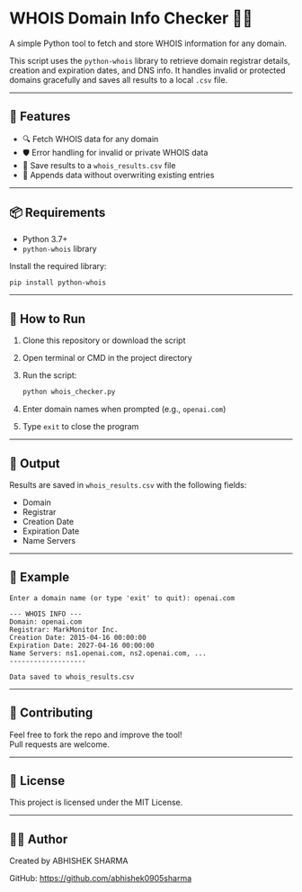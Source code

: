 # WHOIS Domain Info Checker 🕵️‍♂️

A simple Python tool to fetch and store WHOIS information for any domain.

This script uses the `python-whois` library to retrieve domain registrar details, creation and expiration dates, and DNS info. It handles invalid or protected domains gracefully and saves all results to a local `.csv` file.

---

## 🔧 Features

- 🔍 Fetch WHOIS data for any domain
- 🛡️ Error handling for invalid or private WHOIS data
- 📄 Save results to a `whois_results.csv` file
- 🔁 Appends data without overwriting existing entries

---

## 📦 Requirements

- Python 3.7+
- `python-whois` library

Install the required library:

```bash
pip install python-whois
```

---

## 🚀 How to Run

1. Clone this repository or download the script
2. Open terminal or CMD in the project directory
3. Run the script:
   ```bash
   python whois_checker.py
   ```

4. Enter domain names when prompted (e.g., `openai.com`)
5. Type `exit` to close the program

---

## 💾 Output

Results are saved in `whois_results.csv` with the following fields:

- Domain
- Registrar
- Creation Date
- Expiration Date
- Name Servers

---

## 📁 Example

```
Enter a domain name (or type 'exit' to quit): openai.com

--- WHOIS INFO ---
Domain: openai.com
Registrar: MarkMonitor Inc.
Creation Date: 2015-04-16 00:00:00
Expiration Date: 2027-04-16 00:00:00
Name Servers: ns1.openai.com, ns2.openai.com, ...
-------------------

Data saved to whois_results.csv
```

---

## 🤝 Contributing

Feel free to fork the repo and improve the tool!  
Pull requests are welcome.

---

## 📄 License

This project is licensed under the MIT License.

---

## 🙋‍♂️ Author

Created by ABHISHEK SHARMA

GitHub: https://github.com/abhishek0905sharma


